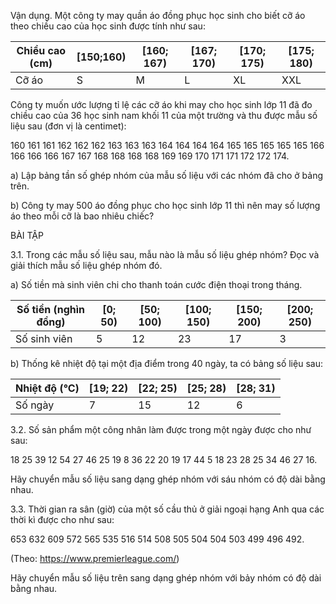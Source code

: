 Vận dụng. Một công ty may quần áo đồng phục học sinh cho biết cỡ áo theo chiều cao của học sinh được tính như sau:

Chiều cao (cm) | [150;160) | [160; 167) | [167; 170) | [170; 175) | [175; 180)
---------------|-----------|------------|------------|------------|------------
Cỡ áo          |     S     |     M      |     L      |     XL     |    XXL

Công ty muốn ước lượng tỉ lệ các cỡ áo khi may cho học sinh lớp 11 đã đo chiều cao của 36 học sinh nam khối 11 của một trường và thu được mẫu số liệu sau (đơn vị là centimet):

160 161 161 162 162 162 163 163 163 164 164 164 164
165 165 165 165 165 166 166 166 166 167 167 168 168
168 168 169 169 170 171 171 172 172 174.

a) Lập bảng tần số ghép nhóm của mẫu số liệu với các nhóm đã cho ở bảng trên.

b) Công ty may 500 áo đồng phục cho học sinh lớp 11 thì nên may số lượng áo theo mỗi cỡ là bao nhiêu chiếc?

BÀI TẬP

3.1. Trong các mẫu số liệu sau, mẫu nào là mẫu số liệu ghép nhóm? Đọc và giải thích mẫu số liệu ghép nhóm đó.

a) Số tiền mà sinh viên chi cho thanh toán cước điện thoại trong tháng.

Số tiền (nghìn đồng) | [0; 50) | [50; 100) | [100; 150) | [150; 200) | [200; 250)
---------------------|---------|-----------|------------|------------|------------
Số sinh viên         |    5    |    12     |     23     |     17     |     3

b) Thống kê nhiệt độ tại một địa điểm trong 40 ngày, ta có bảng số liệu sau:

Nhiệt độ (°C) | [19; 22) | [22; 25) | [25; 28) | [28; 31)
--------------|----------|----------|----------|----------
Số ngày       |    7     |    15    |    12    |    6

3.2. Số sản phẩm một công nhân làm được trong một ngày được cho như sau:

18  25  39  12  54  27  46  25  19  8   36  22
20  19  17  44  5   18  23  28  25  34  46  27  16.

Hãy chuyển mẫu số liệu sang dạng ghép nhóm với sáu nhóm có độ dài bằng nhau.

3.3. Thời gian ra sân (giờ) của một số cầu thủ ở giải ngoại hạng Anh qua các thời kì được cho như sau:

653 632 609 572 565 535 516 514 508 505 504 504 503 499 496 492.

(Theo: https://www.premierleague.com/)

Hãy chuyển mẫu số liệu trên sang dạng ghép nhóm với bảy nhóm có độ dài bằng nhau.